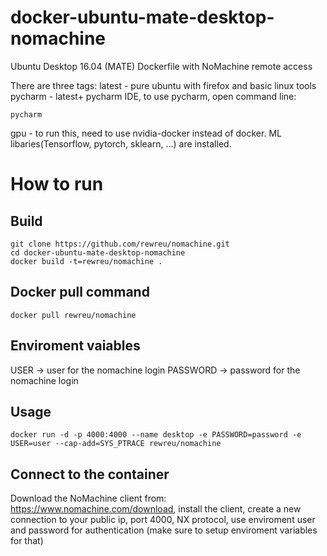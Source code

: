 # docker-ubuntu-mate-desktop-nomachine
Ubuntu Desktop 16.04 (MATE) Dockerfile with NoMachine remote access

There are three tags:
latest - pure ubuntu with firefox and basic linux tools
pycharm - latest+ pycharm IDE, to use pycharm, open command line:
```
pycharm
```
gpu - to run this, need to use nvidia-docker instead of docker. ML libaries(Tensorflow, pytorch, sklearn, ...) are installed.


# How to run
## Build

```
git clone https://github.com/rewreu/nomachine.git
cd docker-ubuntu-mate-desktop-nomachine
docker build -t=rewreu/nomachine .
```
## Docker pull command
```
docker pull rewreu/nomachine
```

## Enviroment vaiables
USER -> user for the nomachine login
PASSWORD -> password for the nomachine login

## Usage

```
docker run -d -p 4000:4000 --name desktop -e PASSWORD=password -e USER=user --cap-add=SYS_PTRACE rewreu/nomachine
```

## Connect to the container

Download the NoMachine client from: https://www.nomachine.com/download, install the client, create a new connection to your public ip, port 4000, NX protocol, use enviroment user and password for authentication (make sure to setup enviroment variables for that)
